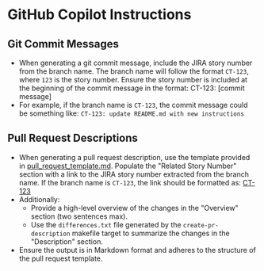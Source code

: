 # GitHub Copilot Instructions

## Git Commit Messages
* When generating a git commit message, include the JIRA story number from the branch name. The branch name will follow the format `CT-123`, where `123` is the story number. Ensure the story number is included at the beginning of the commit message in the format: CT-123: [commit message]
* For example, if the branch name is `CT-123`, the commit message could be something like: `CT-123: update README.md with new instructions`

## Pull Request Descriptions
* When generating a pull request description, use the template provided in [pull_request_template.md](.github/pull_request_template.md). Populate the "Related Story Number" section with a link to the JIRA story number extracted from the branch name. If the branch name is `CT-123`, the link should be formatted as: [CT-123](https://jira.example.com/browse/CT-123)
* Additionally:
    - Provide a high-level overview of the changes in the "Overview" section (two sentences max).
    - Use the `differences.txt` file generated by the `create-pr-description` makefile target to summarize the changes in the "Description" section.
* Ensure the output is in Markdown format and adheres to the structure of the pull request template.